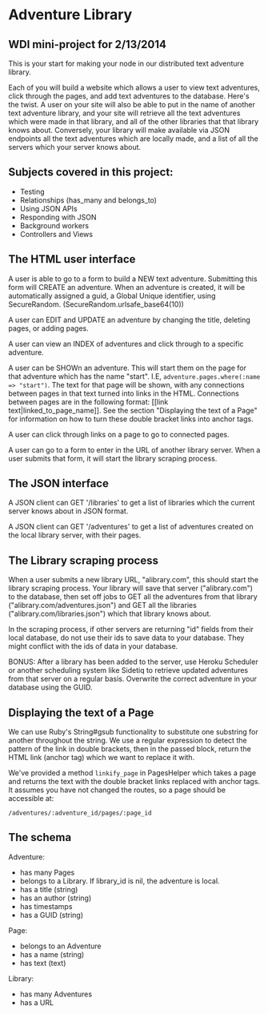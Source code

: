 # Adventure Library

## WDI mini-project for 2/13/2014

This is your start for making your node in our distributed text adventure library.

Each of you will build a website which allows a user to view text adventures, click through the pages, and add text adventures to the database.  Here's the twist.  A user on your site will also be able to put in the name of another text adventure library, and your site will retrieve all the text adventures which were made in that library, and all of the other libraries that that library knows about.  Conversely, your library will make available via JSON endpoints all the text adventures which are locally made, and a list of all the servers which your server knows about.

## Subjects covered in this project:

* Testing
* Relationships (has_many and belongs_to)
* Using JSON APIs
* Responding with JSON
* Background workers
* Controllers and Views

## The HTML user interface

A user is able to go to a form to build a NEW text adventure.  Submitting this form will CREATE an adventure.  When an adventure is created, it will be automatically assigned a guid, a Global Unique identifier, using SecureRandom. (SecureRandom.urlsafe_base64(10))

A user can EDIT and UPDATE an adventure by changing the title, deleting pages, or adding pages.

A user can view an INDEX of adventures and click through to a specific adventure.

A user can be SHOWn an adventure.  This will start them on the page for that adventure which has the name "start".  I.E, `adventure.pages.where(:name => "start")`.  The text for that page will be shown, with any connections between pages in that text turned into links in the HTML.  Connections between pages are in the following format: [[link text|linked_to_page_name]].  See the section "Displaying the text of a Page" for information on how to turn these double bracket links into anchor tags.

A user can click through links on a page to go to connected pages.

A user can go to a form to enter in the URL of another library server.  When a user submits that form, it will start the library scraping process.

## The JSON interface

A JSON client can GET '/libraries' to get a list of libraries which the current server knows about in JSON format.

A JSON client can GET '/adventures' to get a list of adventures created on the local library server, with their pages.

## The Library scraping process

When a user submits a new library URL, "alibrary.com", this should start the library scraping process.  Your library will save that server ("alibrary.com") to the database, then set off jobs to GET all the adventures from that library ("alibrary.com/adventures.json") and GET all the libraries ("alibrary.com/libraries.json") which that library knows about.

In the scraping process, if other servers are returning "id" fields from their local database, do not use their ids to save data to your database.  They might conflict with the ids of data in your database.


BONUS: After a library has been added to the server, use Heroku Scheduler or another scheduling system like Sidetiq to retrieve updated adventures from that server on a regular basis.  Overwrite the correct adventure in your database using the GUID.

## Displaying the text of a Page

We can use Ruby's String#gsub functionality to substitute one substring for another throughout the string.  We use a regular expression to detect the pattern of the link in double brackets, then in the passed block, return the HTML link (anchor tag) which we want to replace it with.

We've provided a method `linkify_page` in PagesHelper which takes a page and returns the text with the double bracket links replaced with anchor tags.  It assumes you have not changed the routes, so a page should be accessible at:

`/adventures/:adventure_id/pages/:page_id`

## The schema

Adventure:
  *  has many Pages
  *  belongs to a Library.  If library_id is nil, the adventure is local.
  *  has a title (string)
  *  has an author (string)
  *  has timestamps
  *  has a GUID (string)

Page:
  * belongs to an Adventure
  * has a name (string)
  * has text (text)

Library:
  * has many Adventures
  * has a URL



